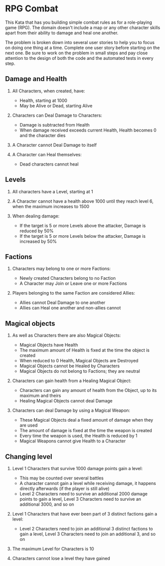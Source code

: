 # RPG Combat

This Kata that has you building simple combat rules as for a role-playing game (RPG). The domain doesn't include a map or any other character skills apart from their ability to damage and heal one another.

The problem is broken down into several user stories to help you to focus on doing one thing at a time. Complete one user story before starting on the next one. Be sure to work on the problem in small steps and pay close attention to the design of both the code and the automated tests in every step.

## Damage and Health

1. All Characters, when created, have:
    * Health, starting at 1000
    * May be Alive or Dead, starting Alive

2. Characters can Deal Damage to Characters:
    * Damage is subtracted from Health
    * When damage received exceeds current Health, Health becomes 0 and the character dies

3. A Character cannot Deal Damage to itself

4. A Character can Heal themselves:
    * Dead characters cannot heal

## Levels

1. All characters have a Level, starting at 1

2. A Character cannot have a health above 1000 until they reach level 6, when the maximum increases to 1500

3. When dealing damage:
    * If the target is 5 or more Levels above the attacker, Damage is reduced by 50%
    * If the target is 5 or more Levels below the attacker, Damage is increased by 50%

## Factions

1. Characters may belong to one or more Factions:
    * Newly created Characters belong to no Faction
    * A Character may Join or Leave one or more Factions

2. Players belonging to the same Faction are considered Allies:
    * Allies cannot Deal Damage to one another
    * Allies can Heal one another and non-allies cannot

## Magical objects

1. As well as Characters there are also Magical Objects:
    * Magical Objects have Health
    * The maximum amount of Health is fixed at the time the object is created
    * When reduced to 0 Health, Magical Objects are Destroyed
    * Magical Objects cannot be Healed by Characters
    * Magical Objects do not belong to Factions; they are neutral

2. Characters can gain health from a Healing Magical Object:
    * Characters can gain any amount of health from the Object, up to its maximum and theirs
    * Healing Magical Objects cannot deal Damage

3. Characters can deal Damage by using a Magical Weapon:
    * These Magical Objects deal a fixed amount of damage when they are used
    * The amount of damage is fixed at the time the weapon is created
    * Every time the weapon is used, the Health is reduced by 1
    * Magical Weapons cannot give Health to a Character

## Changing level

1. Level 1 Characters that survive 1000 damage points gain a level:
    * This may be counted over several battles
    * A character cannot gain a level while receiving damage, it happens directly afterwards (if the player is still alive)
    * Level 2 Characters need to survive an additional 2000 damage points to gain a level, Level 3 Characters need to survive an additional 3000, and so on

2. Level 1 Characters that have ever been part of 3 distinct factions gain a level:
    * Level 2 Characters need to join an additional 3 distinct factions to gain a level, Level 3 Characters need to join an additional 3, and so on

3. The maximum Level for Characters is 10

4. Characters cannot lose a level they have gained